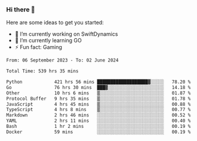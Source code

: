 ### Hi there 👋

Here are some ideas to get you started:

- 🔭 I’m currently working on SwiftDynamics
- 🌱 I’m currently learning GO
-  ⚡ Fun fact: Gaming
  
  <!--
- 👯 I’m looking to collaborate on ...
- 🤔 I’m looking for help with ...
- 💬 Ask me about ...
- 📫 How to reach me: ...
- 😄 Pronouns: ...
-->

<!--START_SECTION:waka-->

```txt
From: 06 September 2023 - To: 02 June 2024

Total Time: 539 hrs 35 mins

Python            421 hrs 56 mins ███████████████████▓░░░░░   78.20 %
Go                76 hrs 30 mins  ███▓░░░░░░░░░░░░░░░░░░░░░   14.18 %
Other             10 hrs 6 mins   ▒░░░░░░░░░░░░░░░░░░░░░░░░   01.87 %
Protocol Buffer   9 hrs 35 mins   ▒░░░░░░░░░░░░░░░░░░░░░░░░   01.78 %
JavaScript        4 hrs 45 mins   ▒░░░░░░░░░░░░░░░░░░░░░░░░   00.88 %
TypeScript        4 hrs 8 mins    ▒░░░░░░░░░░░░░░░░░░░░░░░░   00.77 %
Markdown          2 hrs 46 mins   ░░░░░░░░░░░░░░░░░░░░░░░░░   00.52 %
YAML              2 hrs 11 mins   ░░░░░░░░░░░░░░░░░░░░░░░░░   00.40 %
Bash              1 hr 2 mins     ░░░░░░░░░░░░░░░░░░░░░░░░░   00.19 %
Docker            59 mins         ░░░░░░░░░░░░░░░░░░░░░░░░░   00.19 %
```

<!--END_SECTION:waka-->
